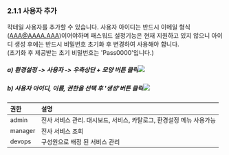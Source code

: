 ### 2.1.1 사용자 추가

칵테일 사용자를 추가할 수 있습니다. 사용자 아이디는 반드시 이메일 형식\(AAA@AAAA.AAA\)이어야하며 패스워드 설정기능은 현재 지원하고 있지 않으니 아이디 생성 후에는 반드시 비밀번호 초기화 후 변경하여 사용해야 합니다.  
\(초기화 후 제공받는 초기 비밀번호는 'Pass0000'입니다.\)



##### a\) 환경설정 -&gt; 사용자 -&gt; 우측상단 + 모양 버튼 클릭![](/image.kh/image.kh/사용자추가.png)

##### b\)  사용자 아이디, 이름, 권한을 선택 후 '생성'버튼 클릭![](/image.kh/image.kh/사용자추가2.png)

| **권한** | **설명** |
| :--- | :--- |
| admin | 전사 서비스 관리. 대시보드, 서비스, 카탈로그, 환경설정 메뉴 사용가능 |
| manager | 전사 서비스 조회 |
| devops | 구성원으로 배정 된 서비스 관리 |



